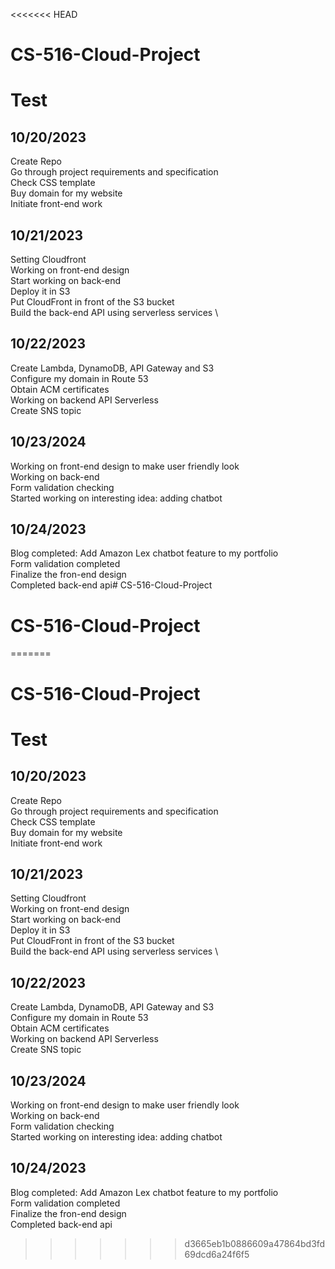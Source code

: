 <<<<<<< HEAD
# CS-516-Cloud-Project
# Test


## 10/20/2023
Create Repo \
Go through project requirements and specification \
Check CSS template \
Buy domain for my website \
Initiate front-end work



## 10/21/2023
Setting Cloudfront \
Working on front-end design \
Start working on back-end \
Deploy it in S3 \
Put CloudFront in front of the S3 bucket \
Build the back-end API using serverless services \


## 10/22/2023
Create Lambda, DynamoDB, API Gateway and S3 \
Configure my domain in Route 53 \
Obtain ACM certificates \
Working on backend API Serverless \
Create SNS topic


## 10/23/2024
Working on front-end design to make user friendly look \
Working on back-end \
Form validation checking \
Started working on interesting idea: adding chatbot


## 10/24/2023
Blog completed: Add Amazon Lex chatbot feature to my portfolio \
Form validation completed \
Finalize the fron-end design \
Completed back-end api# CS-516-Cloud-Project
# CS-516-Cloud-Project
=======
# CS-516-Cloud-Project
# Test


## 10/20/2023
Create Repo \
Go through project requirements and specification \
Check CSS template \
Buy domain for my website \
Initiate front-end work



## 10/21/2023
Setting Cloudfront \
Working on front-end design \
Start working on back-end \
Deploy it in S3 \
Put CloudFront in front of the S3 bucket \
Build the back-end API using serverless services \


## 10/22/2023
Create Lambda, DynamoDB, API Gateway and S3 \
Configure my domain in Route 53 \
Obtain ACM certificates \
Working on backend API Serverless \
Create SNS topic


## 10/23/2024
Working on front-end design to make user friendly look \
Working on back-end \
Form validation checking \
Started working on interesting idea: adding chatbot


## 10/24/2023
Blog completed: Add Amazon Lex chatbot feature to my portfolio \
Form validation completed \
Finalize the fron-end design \
Completed back-end api
>>>>>>> d3665eb1b0886609a47864bd3fd69dcd6a24f6f5
